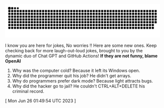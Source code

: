<picture>
  <source media="(prefers-color-scheme: dark)" srcset="https://raw.githubusercontent.com/platane/platane/output/github-contribution-grid-snake-dark.svg">
  <source media="(prefers-color-scheme: light)" srcset="https://raw.githubusercontent.com/platane/platane/output/github-contribution-grid-snake.svg">
  <img alt="github contribution grid snake animation" src="https://raw.githubusercontent.com/platane/platane/output/github-contribution-grid-snake.svg">
</picture>


I know you are here for jokes, No worries !!
Here are some new ones. Keep checking back for more laugh-out-loud jokes, brought to you by the dynamic duo of Chat GPT and GitHub Actions! __If they are not funny, blame OpenAI__
 
1. Why was the computer cold? Because it left its Windows open.
2. Why did the programmer quit his job? He didn't get arrays.
3. Why do programmers prefer dark mode? Because light attracts bugs.
4. Why did the hacker go to jail? He couldn't CTRL+ALT+DELETE his criminal record.
 
[ 
Mon Jun 26 01:49:54 UTC 2023
 ]
